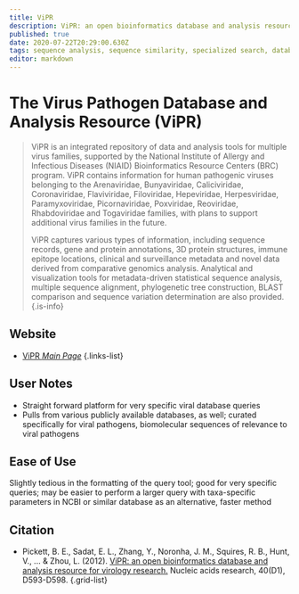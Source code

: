 ```yaml
---
title: ViPR
description: ViPR: an open bioinformatics database and analysis resource for virology research
published: true
date: 2020-07-22T20:29:00.630Z
tags: sequence analysis, sequence similarity, specialized search, database, bioinformatics, organism-specific
editor: markdown
---
```


# The Virus Pathogen Database and Analysis Resource (ViPR)

> ViPR is an integrated repository of data and analysis tools for multiple virus families, supported by the National Institute of Allergy and Infectious Diseases (NIAID) Bioinformatics Resource Centers (BRC) program. ViPR contains information for human pathogenic viruses belonging to the Arenaviridae, Bunyaviridae, Caliciviridae, Coronaviridae, Flaviviridae, Filoviridae, Hepeviridae, Herpesviridae, Paramyxoviridae, Picornaviridae, Poxviridae, Reoviridae, Rhabdoviridae and Togaviridae families, with plans to support additional virus families in the future. 
> 
> ViPR captures various types of information, including sequence records, gene and protein annotations, 3D protein structures, immune epitope locations, clinical and surveillance metadata and novel data derived from comparative genomics analysis. Analytical and visualization tools for metadata-driven statistical sequence analysis, multiple sequence alignment, phylogenetic tree construction, BLAST comparison and sequence variation determination are also provided.
{.is-info}

 

## Website 

- [ViPR *Main Page*](https://www.viprbrc.org/brc/home.spg?decorator=vipr)
 {.links-list}

## User Notes

- Straight forward platform for very specific viral database queries
- Pulls from various publicly available databases, as well; curated specifically for viral pathogens, biomolecular sequences of relevance to viral pathogens

## Ease of Use

Slightly tedious in the formatting of the query tool; good for very specific queries; may be easier to perform a larger query with taxa-specific parameters in NCBI or similar database as an alternative, faster method


## Citation

-	Pickett, B. E., Sadat, E. L., Zhang, Y., Noronha, J. M., Squires, R. B., Hunt, V., ... & Zhou, L. (2012). [ViPR: an open bioinformatics database and analysis resource for virology research.](https://academic.oup.com/nar/article/40/D1/D593/2903451) Nucleic acids research, 40(D1), D593-D598.
{.grid-list}